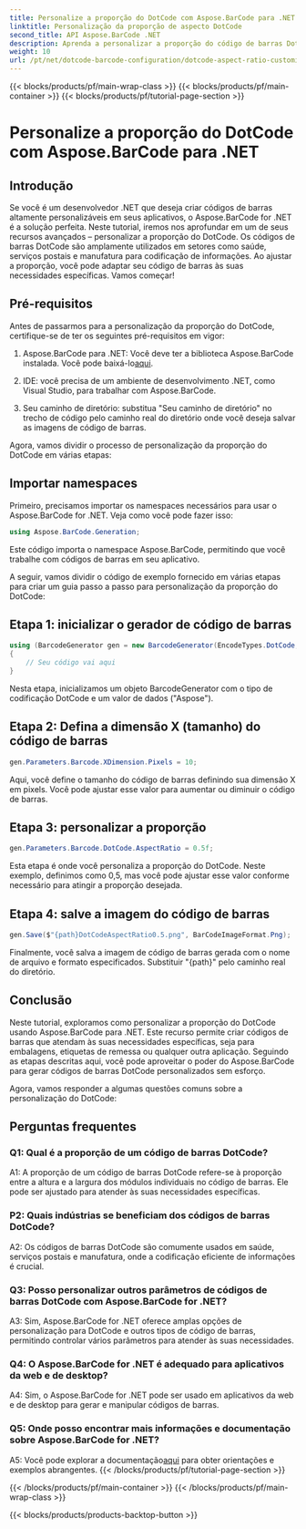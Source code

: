 ```yaml
---
title: Personalize a proporção do DotCode com Aspose.BarCode para .NET
linktitle: Personalização da proporção de aspecto DotCode
second_title: API Aspose.BarCode .NET
description: Aprenda a personalizar a proporção do código de barras DotCode usando Aspose.BarCode for .NET. Crie códigos de barras personalizados para suas aplicações sem esforço.
weight: 10
url: /pt/net/dotcode-barcode-configuration/dotcode-aspect-ratio-customization/
---
```


{{< blocks/products/pf/main-wrap-class >}}
{{< blocks/products/pf/main-container >}}
{{< blocks/products/pf/tutorial-page-section >}}

# Personalize a proporção do DotCode com Aspose.BarCode para .NET

## Introdução

Se você é um desenvolvedor .NET que deseja criar códigos de barras altamente personalizáveis em seus aplicativos, o Aspose.BarCode for .NET é a solução perfeita. Neste tutorial, iremos nos aprofundar em um de seus recursos avançados – personalizar a proporção do DotCode. Os códigos de barras DotCode são amplamente utilizados em setores como saúde, serviços postais e manufatura para codificação de informações. Ao ajustar a proporção, você pode adaptar seu código de barras às suas necessidades específicas. Vamos começar!

## Pré-requisitos

Antes de passarmos para a personalização da proporção do DotCode, certifique-se de ter os seguintes pré-requisitos em vigor:

1.  Aspose.BarCode para .NET: Você deve ter a biblioteca Aspose.BarCode instalada. Você pode baixá-lo[aqui](https://releases.aspose.com/barcode/net/).

2. IDE: você precisa de um ambiente de desenvolvimento .NET, como Visual Studio, para trabalhar com Aspose.BarCode.

3. Seu caminho de diretório: substitua "Seu caminho de diretório" no trecho de código pelo caminho real do diretório onde você deseja salvar as imagens de código de barras.

Agora, vamos dividir o processo de personalização da proporção do DotCode em várias etapas:

## Importar namespaces

Primeiro, precisamos importar os namespaces necessários para usar o Aspose.BarCode for .NET. Veja como você pode fazer isso:

```csharp
using Aspose.BarCode.Generation;
```

Este código importa o namespace Aspose.BarCode, permitindo que você trabalhe com códigos de barras em seu aplicativo.

A seguir, vamos dividir o código de exemplo fornecido em várias etapas para criar um guia passo a passo para personalização da proporção do DotCode:

## Etapa 1: inicializar o gerador de código de barras

```csharp
using (BarcodeGenerator gen = new BarcodeGenerator(EncodeTypes.DotCode, "Aspose"))
{
    // Seu código vai aqui
}
```

Nesta etapa, inicializamos um objeto BarcodeGenerator com o tipo de codificação DotCode e um valor de dados ("Aspose").

## Etapa 2: Defina a dimensão X (tamanho) do código de barras

```csharp
gen.Parameters.Barcode.XDimension.Pixels = 10;
```

Aqui, você define o tamanho do código de barras definindo sua dimensão X em pixels. Você pode ajustar esse valor para aumentar ou diminuir o código de barras.

## Etapa 3: personalizar a proporção

```csharp
gen.Parameters.Barcode.DotCode.AspectRatio = 0.5f;
```

Esta etapa é onde você personaliza a proporção do DotCode. Neste exemplo, definimos como 0,5, mas você pode ajustar esse valor conforme necessário para atingir a proporção desejada.

## Etapa 4: salve a imagem do código de barras

```csharp
gen.Save($"{path}DotCodeAspectRatio0.5.png", BarCodeImageFormat.Png);
```

Finalmente, você salva a imagem de código de barras gerada com o nome de arquivo e formato especificados. Substituir "{path}" pelo caminho real do diretório.

## Conclusão

Neste tutorial, exploramos como personalizar a proporção do DotCode usando Aspose.BarCode para .NET. Este recurso permite criar códigos de barras que atendam às suas necessidades específicas, seja para embalagens, etiquetas de remessa ou qualquer outra aplicação. Seguindo as etapas descritas aqui, você pode aproveitar o poder do Aspose.BarCode para gerar códigos de barras DotCode personalizados sem esforço.

Agora, vamos responder a algumas questões comuns sobre a personalização do DotCode:

## Perguntas frequentes

### Q1: Qual é a proporção de um código de barras DotCode?

A1: A proporção de um código de barras DotCode refere-se à proporção entre a altura e a largura dos módulos individuais no código de barras. Ele pode ser ajustado para atender às suas necessidades específicas.

### P2: Quais indústrias se beneficiam dos códigos de barras DotCode?

A2: Os códigos de barras DotCode são comumente usados em saúde, serviços postais e manufatura, onde a codificação eficiente de informações é crucial.

### Q3: Posso personalizar outros parâmetros de códigos de barras DotCode com Aspose.BarCode for .NET?

A3: Sim, Aspose.BarCode for .NET oferece amplas opções de personalização para DotCode e outros tipos de código de barras, permitindo controlar vários parâmetros para atender às suas necessidades.

### Q4: O Aspose.BarCode for .NET é adequado para aplicativos da web e de desktop?

A4: Sim, o Aspose.BarCode for .NET pode ser usado em aplicativos da web e de desktop para gerar e manipular códigos de barras.

### Q5: Onde posso encontrar mais informações e documentação sobre Aspose.BarCode for .NET?

A5: Você pode explorar a documentação[aqui](https://reference.aspose.com/barcode/net/) para obter orientações e exemplos abrangentes.
{{< /blocks/products/pf/tutorial-page-section >}}

{{< /blocks/products/pf/main-container >}}
{{< /blocks/products/pf/main-wrap-class >}}

{{< blocks/products/products-backtop-button >}}
